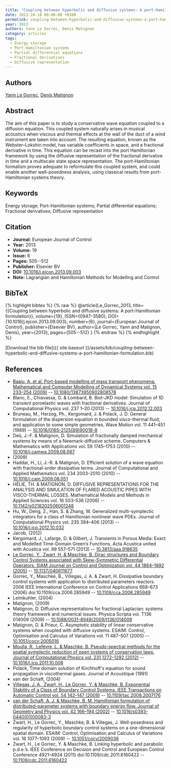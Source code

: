 ```yaml
---
title: "Coupling between hyperbolic and diffusive systems: A port-Hamiltonian formulation"
date: 2013-10-10 00:00:00 +0100
permalink: coupling-between-hyperbolic-and-diffusive-systems-a-port-hamiltonian-formulation
year: 2013
authors: Yann Le Gorrec, Denis Matignon
category: articles
tags:
  - Energy storage
  - Port-Hamiltonian systems
  - Partial differential equations
  - Fractional derivatives
  - Diffusive representation
---
```

 
## Authors
[Yann Le Gorrec](authors/yann-le-gorrec), [Denis Matignon](authors/denis-matignon)
 
## Abstract
The aim of this paper is to study a conservative wave equation coupled to a diffusion equation. This coupled system naturally arises in musical acoustics when viscous and thermal effects at the wall of the duct of a wind instrument are taken into account. The resulting equation, known as the Webster–Lokshin model, has variable coefficients in space, and a fractional derivative in time. This equation can be recast into the port Hamiltonian framework by using the diffusive representation of the fractional derivative in time and a multiscale state space representation. The port-Hamiltonian formalism proves adequate to reformulate this coupled system, and could enable another well-posedness analysis, using classical results from port-Hamiltonian systems theory.
 
## Keywords
Energy storage; Port-Hamiltonian systems; Partial differential equations; Fractional derivatives; Diffusive representation
 
## Citation
- **Journal:** European Journal of Control
- **Year:** 2013
- **Volume:** 19
- **Issue:** 6
- **Pages:** 505--512
- **Publisher:** Elsevier BV
- **DOI:** [10.1016/j.ejcon.2013.09.003](https://doi.org/10.1016/j.ejcon.2013.09.003)
- **Note:** Lagrangian and Hamiltonian Methods for Modelling and Control
 
## BibTeX
{% highlight bibtex %}
{% raw %}
@article{Le_Gorrec_2013,
  title={{Coupling between hyperbolic and diffusive systems: A port-Hamiltonian formulation}},
  volume={19},
  ISSN={0947-3580},
  DOI={10.1016/j.ejcon.2013.09.003},
  number={6},
  journal={European Journal of Control},
  publisher={Elsevier BV},
  author={Le Gorrec, Yann and Matignon, Denis},
  year={2013},
  pages={505--512}
}
{% endraw %}
{% endhighlight %}
 
[Download the bib file]({{ site.baseurl }}/assets/bib/coupling-between-hyperbolic-and-diffusive-systems-a-port-hamiltonian-formulation.bib)
 
## References
- [Baaiu, A. et al. Port-based modelling of mass transport phenomena. Mathematical and Computer Modelling of Dynamical Systems vol. 15 233–254 (2009)](port-based-modelling-of-mass-transport-phenomena) -- [10.1080/13873950902808578](https://doi.org/10.1080/13873950902808578)
- Blanc, E., Chiavassa, G. & Lombard, B. Biot-JKD model: Simulation of 1D transient poroelastic waves with fractional derivatives. Journal of Computational Physics vol. 237 1–20 (2013) -- [10.1016/j.jcp.2012.12.003](https://doi.org/10.1016/j.jcp.2012.12.003)
- Bruneau, M., Herzog, Ph., Kergomard, J. & Polack, J. D. General formulation of the dispersion equation in bounded visco-thermal fluid, and application to some simple geometries. Wave Motion vol. 11 441–451 (1989) -- [10.1016/0165-2125(89)90018-8](https://doi.org/10.1016/0165-2125(89)90018-8)
- Deü, J.-F. & Matignon, D. Simulation of fractionally damped mechanical systems by means of a Newmark-diffusive scheme. Computers &amp; Mathematics with Applications vol. 59 1745–1753 (2010) -- [10.1016/j.camwa.2009.08.067](https://doi.org/10.1016/j.camwa.2009.08.067)
- (2009)
- Haddar, H., Li, J.-R. & Matignon, D. Efficient solution of a wave equation with fractional-order dissipative terms. Journal of Computational and Applied Mathematics vol. 234 2003–2010 (2010) -- [10.1016/j.cam.2009.08.051](https://doi.org/10.1016/j.cam.2009.08.051)
- HÉLIE, TH. & MATIGNON, D. DIFFUSIVE REPRESENTATIONS FOR THE ANALYSIS AND SIMULATION OF FLARED ACOUSTIC PIPES WITH VISCO-THERMAL LOSSES. Mathematical Models and Methods in Applied Sciences vol. 16 503–536 (2006) -- [10.1142/s0218202506001248](https://doi.org/10.1142/s0218202506001248)
- Hu, W., Deng, Z., Han, S. & Zhang, W. Generalized multi-symplectic integrators for a class of Hamiltonian nonlinear wave PDEs. Journal of Computational Physics vol. 235 394–406 (2013) -- [10.1016/j.jcp.2012.10.032](https://doi.org/10.1016/j.jcp.2012.10.032)
- Jacob, (2012)
- Kergomard, J., Lafarge, D. & Gilbert, J. Transients in Porous Media: Exact and Modelled Time-Domain Green’s Functions. Acta Acustica united with Acustica vol. 99 557–571 (2013) -- [10.3813/aaa.918635](https://doi.org/10.3813/aaa.918635)
- [Le Gorrec, Y., Zwart, H. & Maschke, B. Dirac structures and Boundary Control Systems associated with Skew-Symmetric Differential Operators. SIAM Journal on Control and Optimization vol. 44 1864–1892 (2005)](dirac-structures-and-boundary-control-systems-associated-with-skew-symmetric-differential-operators) -- [10.1137/040611677](https://doi.org/10.1137/040611677)
- Gorrec, Y., Maschke, B., Villegas, J. A. & Zwart, H. Dissipative boundary control systems with application to distributed parameters reactors. 2006 IEEE International Conference on Control Applications 668–673 (2006) doi:10.1109/cca.2006.285949 -- [10.1109/cca.2006.285949](https://doi.org/10.1109/cca.2006.285949)
- Leimkuhler, (2004)
- Matignon, (2009)
- Matignon, D. Diffusive representations for fractional Laplacian: systems theory framework and numerical issues. Physica Scripta vol. T136 014009 (2009) -- [10.1088/0031-8949/2009/t136/014009](https://doi.org/10.1088/0031-8949/2009/t136/014009)
- Matignon, D. & Prieur, C. Asymptotic stability of linear conservative systems when coupled with diffusive systems. ESAIM: Control, Optimisation and Calculus of Variations vol. 11 487–507 (2005) -- [10.1051/cocv:2005016](https://doi.org/10.1051/cocv:2005016)
- [Moulla, R., Lefévre, L. & Maschke, B. Pseudo-spectral methods for the spatial symplectic reduction of open systems of conservation laws. Journal of Computational Physics vol. 231 1272–1292 (2012)](pseudo-spectral-methods-for-the-spatial-symplectic-reduction-of-open-systems-of-conservation-laws) -- [10.1016/j.jcp.2011.10.008](https://doi.org/10.1016/j.jcp.2011.10.008)
- Polack, Time domain solution of Kirchhoff's equation for sound propagation in viscothermal gases. Journal of Acoustique (1991)
- van der Schaft, (2004)
- [Villegas, J. A., Zwart, H., Le Gorrec, Y. & Maschke, B. Exponential Stability of a Class of Boundary Control Systems. IEEE Transactions on Automatic Control vol. 54 142–147 (2009)](exponential-stability-of-a-class-of-boundary-control-systems) -- [10.1109/tac.2008.2007176](https://doi.org/10.1109/tac.2008.2007176)
- [van der Schaft, A. J. & Maschke, B. M. Hamiltonian formulation of distributed-parameter systems with boundary energy flow. Journal of Geometry and Physics vol. 42 166–194 (2002)](hamiltonian-formulation-of-distributed-parameter-systems-with-boundary-energy-flow) -- [10.1016/s0393-0440(01)00083-3](https://doi.org/10.1016/s0393-0440(01)00083-3)
- Zwart, H., Le Gorrec, Y., Maschke, B. & Villegas, J. Well-posedness and regularity of hyperbolic boundary control systems on a one-dimensional spatial domain. ESAIM: Control, Optimisation and Calculus of Variations vol. 16 1077–1093 (2009) -- [10.1051/cocv/2009036](https://doi.org/10.1051/cocv/2009036)
- Zwart, H., Le Gorrec, Y. & Maschke, B. Linking hyperbolic and parabolic p.d.e.’s. IEEE Conference on Decision and Control and European Control Conference 4921–4924 (2011) doi:10.1109/cdc.2011.6160422 -- [10.1109/cdc.2011.6160422](https://doi.org/10.1109/cdc.2011.6160422)

